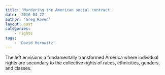 ```yaml
---
title: 'Murdering the American social contract'
date: '2016-04-27'
author: 'Greg Raven'
layout: post
categories:
    - rights
tags:
    - 'David Horowitz'
---
```


The left envisions a fundamentally transformed America where individual rights are secondary to the collective rights of races, ethnicities, genders, and classes.